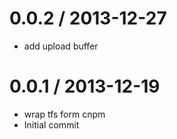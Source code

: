 
0.0.2 / 2013-12-27 
==================

  * add upload buffer

0.0.1 / 2013-12-19 
==================

  * wrap tfs form cnpm
  * Initial commit
